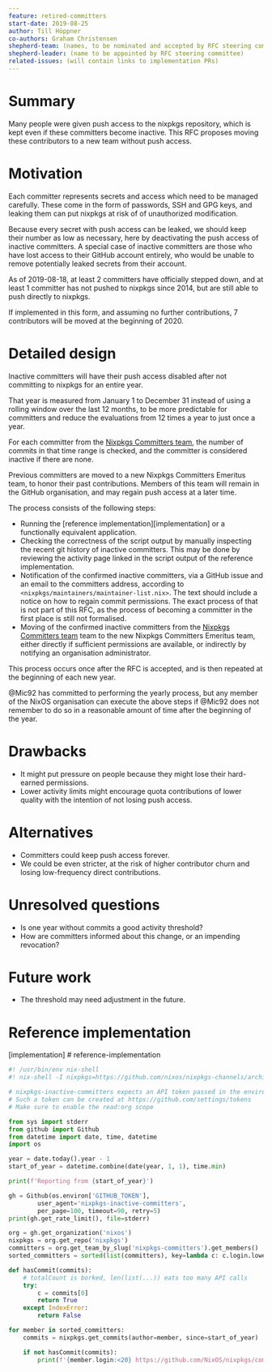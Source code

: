 ```yaml
---
feature: retired-committers
start-date: 2019-08-25
author: Till Höppner
co-authors: Graham Christensen
shepherd-team: (names, to be nominated and accepted by RFC steering committee)
shepherd-leader: (name to be appointed by RFC steering committee)
related-issues: (will contain links to implementation PRs)
---
```


# Summary
[summary]: #summary

Many people were given push access to the nixpkgs repository, which is kept even if
these committers become inactive. This RFC proposes moving these contributors to
a new team without push access.

# Motivation
[motivation]: #motivation

<!-- Why are we doing this? What use cases does it support? What is the expected
outcome? -->

Each committer represents secrets and access which need to be managed carefully.
These come in the form of passwords, SSH and GPG keys, and leaking them can put nixpkgs
at risk of of unauthorized modification.

Because every secret with push access can be leaked, we should keep their number as low as necessary,
here by deactivating the push access of inactive committers.
A special case of inactive committers are those who have lost access to their GitHub account entirely,
who would be unable to remove potentially leaked secrets from their account.

As of 2019-08-18, at least 2 committers have officially stepped down, and at least 1 committer has
not pushed to nixpkgs since 2014, but are still able to push directly to nixpkgs.

If implemented in this form, and assuming no further contributions, 7 contributors will be moved at the beginning of 2020.


# Detailed design
[design]: #detailed-design

<!-- This is the bulk of the RFC. Explain the design in enough detail for somebody
familiar with the ecosystem to understand, and implement.  This should get
into specifics and corner-cases, and include examples of how the feature is
used. -->

Inactive committers will have their push access disabled after not committing to nixpkgs for an entire year.

That year is measured from January 1 to December 31 instead of using a rolling window over the last 12 months,
to be more predictable for committers and reduce the evaluations from 12 times a year to just once a year.

For each committer from the [Nixpkgs Committers team](https://github.com/orgs/NixOS/teams/nixpkgs-committers), the number of commits
in that time range is checked, and the committer is considered inactive if there are none.

Previous committers are moved to a new Nixpkgs Committers Emeritus team, to honor their past contributions.
Members of this team will remain in the GitHub organisation, and may regain push access at a later time.

The process consists of the following steps:

- Running the [reference implementation][implementation] or a functionally equivalent application.
- Checking the correctness of the script output by manually inspecting the recent git history of inactive committers.
  This may be done by reviewing the activity page linked in the script output of the reference implementation.
- Notification of the confirmed inactive committers, via a GitHub issue and an email to the committers address,
  according to `<nixpkgs/maintainers/maintainer-list.nix>`. The text should include a notice on how to regain
  commit permissions. The exact process of that is not part of this RFC, as the process of becoming a committer
  in the first place is still not formalised.
- Moving of the confirmed inactive committers from the [Nixpkgs Committers team](https://github.com/orgs/NixOS/teams/nixpkgs-committers) team
  to the new Nixpkgs Committers Emeritus team, either directly if sufficient permissions are available,
  or indirectly by notifying an organisation administrator.

This process occurs once after the RFC is accepted, and is then repeated at the beginning of each new year.

@Mic92 has committed to performing the yearly process, but any member of the NixOS organisation can execute the above
steps if @Mic92 does not remember to do so in a reasonable amount of time after the beginning of the year.


# Drawbacks
[drawbacks]: #drawbacks

<!-- Why should we *not* do this? -->

- It might put pressure on people because they might lose their hard-earned permissions.
- Lower activity limits might encourage quota contributions of lower quality with the intention of not losing push access.

# Alternatives
[alternatives]: #alternatives

<!-- What other designs have been considered? What is the impact of not doing this? -->

- Committers could keep push access forever.
- We could be even stricter, at the risk of higher contributor churn and losing low-frequency direct contributions.

# Unresolved questions
[unresolved]: #unresolved-questions

<!-- What parts of the design are still TBD or unknowns? -->

- Is one year without commits a good activity threshold?
- How are committers informed about this change, or an impending revocation?

# Future work
[future]: #future-work

<!-- What future work, if any, would be implied or impacted by this feature
without being directly part of the work? -->

- The threshold may need adjustment in the future.

# Reference implementation
[implementation] # reference-implementation

```py
#! /usr/bin/env nix-shell
#! nix-shell -I nixpkgs=https://github.com/nixos/nixpkgs-channels/archive/1412af4b2cfae71d447164097d960d426e9752c0.tar.gz -i python3 -p "python3.withPackages (p: [ p.PyGithub ])"

# nixpkgs-inactive-committers expects an API token passed in the environment as GITHUB_TOKEN
# Such a token can be created at https://github.com/settings/tokens
# Make sure to enable the read:org scope

from sys import stderr
from github import Github
from datetime import date, time, datetime
import os

year = date.today().year - 1
start_of_year = datetime.combine(date(year, 1, 1), time.min)

print(f'Reporting from {start_of_year}')

gh = Github(os.environ['GITHUB_TOKEN'],
        user_agent='nixpkgs-inactive-committers',
        per_page=100, timeout=90, retry=5)
print(gh.get_rate_limit(), file=stderr)

org = gh.get_organization('nixos')
nixpkgs = org.get_repo('nixpkgs')
committers = org.get_team_by_slug('nixpkgs-committers').get_members()
sorted_committers = sorted(list(committers), key=lambda c: c.login.lower())

def hasCommit(commits):
    # totalCount is borked, len(list(...)) eats too many API calls
    try:
        c = commits[0]
        return True
    except IndexError:
        return False

for member in sorted_committers:
    commits = nixpkgs.get_commits(author=member, since=start_of_year)

    if not hasCommit(commits):
        print(f'{member.login:<20} https://github.com/NixOS/nixpkgs/commits?author={member.login}')
```
